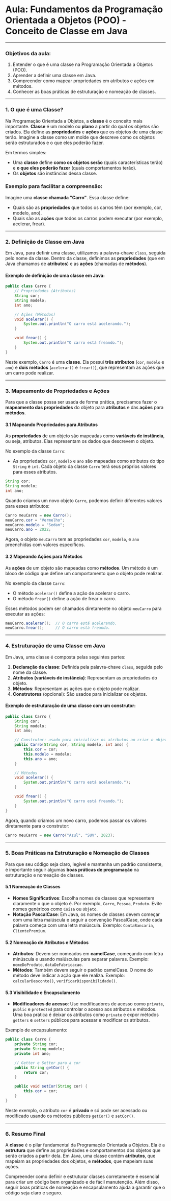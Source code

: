 
# Aula: Fundamentos da Programação Orientada a Objetos (POO) - Conceito de Classe em Java


---

### Objetivos da aula:
1. Entender o que é uma classe na Programação Orientada a Objetos (POO).
2. Aprender a definir uma classe em Java.
3. Compreender como mapear propriedades em atributos e ações em métodos.
4. Conhecer as boas práticas de estruturação e nomeação de classes.

---

### 1. O que é uma Classe?

Na Programação Orientada a Objetos, a **classe** é o conceito mais importante. **Classe** é um modelo ou **plano** a partir do qual os objetos são criados. Ela define as **propriedades** e **ações** que os objetos de uma classe terão. Imagine a classe como um molde que descreve como os objetos serão estruturados e o que eles poderão fazer.

Em termos simples:
- Uma **classe** define **como os objetos serão** (quais características terão) e **o que eles poderão fazer** (quais comportamentos terão).
- Os **objetos** são instâncias dessa classe.

### Exemplo para facilitar a compreensão:
Imagine uma **classe chamada "Carro"**. Essa classe define:
- Quais são as **propriedades** que todos os carros têm (por exemplo, cor, modelo, ano).
- Quais são as **ações** que todos os carros podem executar (por exemplo, acelerar, frear).

---

### 2. Definição de Classe em Java

Em Java, para definir uma classe, utilizamos a palavra-chave `class`, seguida pelo nome da classe. Dentro da classe, definimos as **propriedades** (que em Java chamamos de **atributos**) e as **ações** (chamadas de **métodos**).

#### Exemplo de definição de uma classe em Java:

```java
public class Carro {
    // Propriedades (Atributos)
    String cor;
    String modelo;
    int ano;

    // Ações (Métodos)
    void acelerar() {
        System.out.println("O carro está acelerando.");
    }

    void frear() {
        System.out.println("O carro está freando.");
    }
}
```

Neste exemplo, `Carro` é uma **classe**. Ela possui **três atributos** (`cor`, `modelo` e `ano`) e **dois métodos** (`acelerar()` e `frear()`), que representam as ações que um carro pode realizar.

---

### 3. Mapeamento de Propriedades e Ações

Para que a classe possa ser usada de forma prática, precisamos fazer o **mapeamento das propriedades** do objeto para **atributos** e das **ações** para **métodos**.

#### 3.1 Mapeando Propriedades para Atributos

As **propriedades** de um objeto são mapeadas como **variáveis de instância**, ou seja, atributos. Elas representam os dados que descrevem o objeto.

No exemplo da classe `Carro`:
- As propriedades `cor`, `modelo` e `ano` são mapeadas como atributos do tipo `String` e `int`. Cada objeto da classe `Carro` terá seus próprios valores para esses atributos.

```java
String cor;
String modelo;
int ano;
```

Quando criamos um novo objeto `Carro`, podemos definir diferentes valores para esses atributos:

```java
Carro meuCarro = new Carro();
meuCarro.cor = "Vermelho";
meuCarro.modelo = "Sedan";
meuCarro.ano = 2022;
```

Agora, o objeto `meuCarro` tem as propriedades `cor`, `modelo`, e `ano` preenchidas com valores específicos.

#### 3.2 Mapeando Ações para Métodos

As **ações** de um objeto são mapeadas como **métodos**. Um método é um bloco de código que define um comportamento que o objeto pode realizar.

No exemplo da classe `Carro`:
- O método `acelerar()` define a ação de acelerar o carro.
- O método `frear()` define a ação de frear o carro.

Esses métodos podem ser chamados diretamente no objeto `meuCarro` para executar as ações:

```java
meuCarro.acelerar();  // O carro está acelerando.
meuCarro.frear();     // O carro está freando.
```

---

### 4. Estruturação de uma Classe em Java

Em Java, uma classe é composta pelas seguintes partes:
1. **Declaração da classe**: Definida pela palavra-chave `class`, seguida pelo nome da classe.
2. **Atributos (variáveis de instância)**: Representam as propriedades do objeto.
3. **Métodos**: Representam as ações que o objeto pode realizar.
4. **Construtores** (opcional): São usados para inicializar os objetos.

#### Exemplo de estruturação de uma classe com um construtor:

```java
public class Carro {
    String cor;
    String modelo;
    int ano;

    // Construtor: usado para inicializar os atributos ao criar o objeto
    public Carro(String cor, String modelo, int ano) {
        this.cor = cor;
        this.modelo = modelo;
        this.ano = ano;
    }

    // Métodos
    void acelerar() {
        System.out.println("O carro está acelerando.");
    }

    void frear() {
        System.out.println("O carro está freando.");
    }
}
```

Agora, quando criamos um novo carro, podemos passar os valores diretamente para o construtor:

```java
Carro meuCarro = new Carro("Azul", "SUV", 2023);
```

---

### 5. Boas Práticas na Estruturação e Nomeação de Classes

Para que seu código seja claro, legível e mantenha um padrão consistente, é importante seguir algumas **boas práticas de programação** na estruturação e nomeação de classes.

#### 5.1 Nomeação de Classes
- **Nomes Significativos**: Escolha nomes de classes que representem claramente o que o objeto é. Por exemplo, `Carro`, `Pessoa`, `Produto`. Evite nomes genéricos como `Coisa` ou `Objeto`.
- **Notação PascalCase**: Em Java, os nomes de classes devem começar com uma letra maiúscula e seguir a convenção PascalCase, onde cada palavra começa com uma letra maiúscula. Exemplo: `ContaBancaria`, `ClientePremium`.

#### 5.2 Nomeação de Atributos e Métodos
- **Atributos**: Devem ser nomeados em **camelCase**, começando com letra minúscula e usando maiúsculas para separar palavras. Exemplo: `nomeDoProduto`, `dataDeFabricacao`.
- **Métodos**: Também devem seguir o padrão camelCase. O nome do método deve indicar a ação que ele realiza. Exemplo: `calcularDesconto()`, `verificarDisponibilidade()`.

#### 5.3 Visibilidade e Encapsulamento
- **Modificadores de acesso**: Use modificadores de acesso como `private`, `public` e `protected` para controlar o acesso aos atributos e métodos. Uma boa prática é deixar os atributos como `private` e expor métodos `getters` e `setters` públicos para acessar e modificar os atributos.

Exemplo de encapsulamento:
```java
public class Carro {
    private String cor;
    private String modelo;
    private int ano;

    // Getter e Setter para a cor
    public String getCor() {
        return cor;
    }

    public void setCor(String cor) {
        this.cor = cor;
    }
}
```

Neste exemplo, o atributo `cor` é **privado** e só pode ser acessado ou modificado usando os métodos públicos `getCor()` e `setCor()`.

---

### 6. Resumo Final

A **classe** é o pilar fundamental da Programação Orientada a Objetos. Ela é a **estrutura** que define as propriedades e comportamentos dos objetos que serão criados a partir dela. Em Java, uma classe contém **atributos**, que mapeiam as propriedades dos objetos, e **métodos**, que mapeiam suas ações. 

Compreender como definir e estruturar classes corretamente é essencial para criar um código bem organizado e de fácil manutenção. Além disso, seguir boas práticas de nomeação e encapsulamento ajuda a garantir que o código seja claro e seguro.

